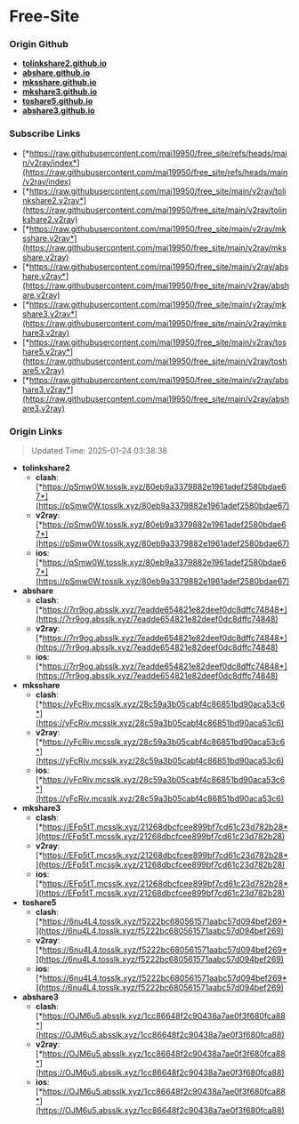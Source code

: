 # Free-Site

### Origin Github

- [**tolinkshare2.github.io**](https://github.com/tolinkshare2/tolinkshare2.github.io)
- [**abshare.github.io**](https://github.com/abshare/abshare.github.io)
- [**mksshare.github.io**](https://github.com/mksshare/mksshare.github.io)
- [**mkshare3.github.io**](https://github.com/mkshare3/mkshare3.github.io)
- [**toshare5.github.io**](https://github.com/toshare5/toshare5.github.io)
- [**abshare3.github.io**](https://github.com/abshare3/abshare3.github.io)

### Subscribe Links

- [*https://raw.githubusercontent.com/mai19950/free_site/refs/heads/main/v2ray/index*](https://raw.githubusercontent.com/mai19950/free_site/refs/heads/main/v2ray/index)
- [*https://raw.githubusercontent.com/mai19950/free_site/main/v2ray/tolinkshare2.v2ray*](https://raw.githubusercontent.com/mai19950/free_site/main/v2ray/tolinkshare2.v2ray)
- [*https://raw.githubusercontent.com/mai19950/free_site/main/v2ray/mksshare.v2ray*](https://raw.githubusercontent.com/mai19950/free_site/main/v2ray/mksshare.v2ray)
- [*https://raw.githubusercontent.com/mai19950/free_site/main/v2ray/abshare.v2ray*](https://raw.githubusercontent.com/mai19950/free_site/main/v2ray/abshare.v2ray)
- [*https://raw.githubusercontent.com/mai19950/free_site/main/v2ray/mkshare3.v2ray*](https://raw.githubusercontent.com/mai19950/free_site/main/v2ray/mkshare3.v2ray)
- [*https://raw.githubusercontent.com/mai19950/free_site/main/v2ray/toshare5.v2ray*](https://raw.githubusercontent.com/mai19950/free_site/main/v2ray/toshare5.v2ray)
- [*https://raw.githubusercontent.com/mai19950/free_site/main/v2ray/abshare3.v2ray*](https://raw.githubusercontent.com/mai19950/free_site/main/v2ray/abshare3.v2ray)

### Origin Links

> Updated Time: 2025-01-24 03:38:38

- **tolinkshare2**
  - **clash**: [*https://pSmw0W.tosslk.xyz/80eb9a3379882e1961adef2580bdae67*](https://pSmw0W.tosslk.xyz/80eb9a3379882e1961adef2580bdae67)
  - **v2ray**: [*https://pSmw0W.tosslk.xyz/80eb9a3379882e1961adef2580bdae67*](https://pSmw0W.tosslk.xyz/80eb9a3379882e1961adef2580bdae67)
  - **ios**: [*https://pSmw0W.tosslk.xyz/80eb9a3379882e1961adef2580bdae67*](https://pSmw0W.tosslk.xyz/80eb9a3379882e1961adef2580bdae67)
- **abshare**
  - **clash**: [*https://7rr9og.absslk.xyz/7eadde654821e82deef0dc8dffc74848*](https://7rr9og.absslk.xyz/7eadde654821e82deef0dc8dffc74848)
  - **v2ray**: [*https://7rr9og.absslk.xyz/7eadde654821e82deef0dc8dffc74848*](https://7rr9og.absslk.xyz/7eadde654821e82deef0dc8dffc74848)
  - **ios**: [*https://7rr9og.absslk.xyz/7eadde654821e82deef0dc8dffc74848*](https://7rr9og.absslk.xyz/7eadde654821e82deef0dc8dffc74848)
- **mksshare**
  - **clash**: [*https://yFcRiv.mcsslk.xyz/28c59a3b05cabf4c86851bd90aca53c6*](https://yFcRiv.mcsslk.xyz/28c59a3b05cabf4c86851bd90aca53c6)
  - **v2ray**: [*https://yFcRiv.mcsslk.xyz/28c59a3b05cabf4c86851bd90aca53c6*](https://yFcRiv.mcsslk.xyz/28c59a3b05cabf4c86851bd90aca53c6)
  - **ios**: [*https://yFcRiv.mcsslk.xyz/28c59a3b05cabf4c86851bd90aca53c6*](https://yFcRiv.mcsslk.xyz/28c59a3b05cabf4c86851bd90aca53c6)
- **mkshare3**
  - **clash**: [*https://EFp5tT.mcsslk.xyz/21268dbcfcee899bf7cd61c23d782b28*](https://EFp5tT.mcsslk.xyz/21268dbcfcee899bf7cd61c23d782b28)
  - **v2ray**: [*https://EFp5tT.mcsslk.xyz/21268dbcfcee899bf7cd61c23d782b28*](https://EFp5tT.mcsslk.xyz/21268dbcfcee899bf7cd61c23d782b28)
  - **ios**: [*https://EFp5tT.mcsslk.xyz/21268dbcfcee899bf7cd61c23d782b28*](https://EFp5tT.mcsslk.xyz/21268dbcfcee899bf7cd61c23d782b28)
- **toshare5**
  - **clash**: [*https://6nu4L4.tosslk.xyz/f5222bc680561571aabc57d094bef269*](https://6nu4L4.tosslk.xyz/f5222bc680561571aabc57d094bef269)
  - **v2ray**: [*https://6nu4L4.tosslk.xyz/f5222bc680561571aabc57d094bef269*](https://6nu4L4.tosslk.xyz/f5222bc680561571aabc57d094bef269)
  - **ios**: [*https://6nu4L4.tosslk.xyz/f5222bc680561571aabc57d094bef269*](https://6nu4L4.tosslk.xyz/f5222bc680561571aabc57d094bef269)
- **abshare3**
  - **clash**: [*https://OJM6u5.absslk.xyz/1cc86648f2c90438a7ae0f3f680fca88*](https://OJM6u5.absslk.xyz/1cc86648f2c90438a7ae0f3f680fca88)
  - **v2ray**: [*https://OJM6u5.absslk.xyz/1cc86648f2c90438a7ae0f3f680fca88*](https://OJM6u5.absslk.xyz/1cc86648f2c90438a7ae0f3f680fca88)
  - **ios**: [*https://OJM6u5.absslk.xyz/1cc86648f2c90438a7ae0f3f680fca88*](https://OJM6u5.absslk.xyz/1cc86648f2c90438a7ae0f3f680fca88)
